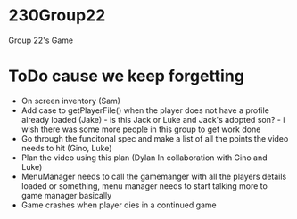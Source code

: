 # 230Group22
Group 22's Game

# ToDo cause we keep forgetting
- On screen inventory (Sam)
- Add case to getPlayerFile() when the player does not have a profile already loaded (Jake) - is this Jack or Luke and Jack's adopted son? - i wish there was some more people in this group to get work done
- Go through the funcitonal spec and make a list of all the points the video needs to hit (Gino, Luke)
- Plan the video using this plan (Dylan In collaboration with Gino and Luke)
- MenuManager needs to call the gamemanger with all the players details loaded or something, menu manager needs to start talking more to game manager basically
- Game crashes when player dies in a continued game
